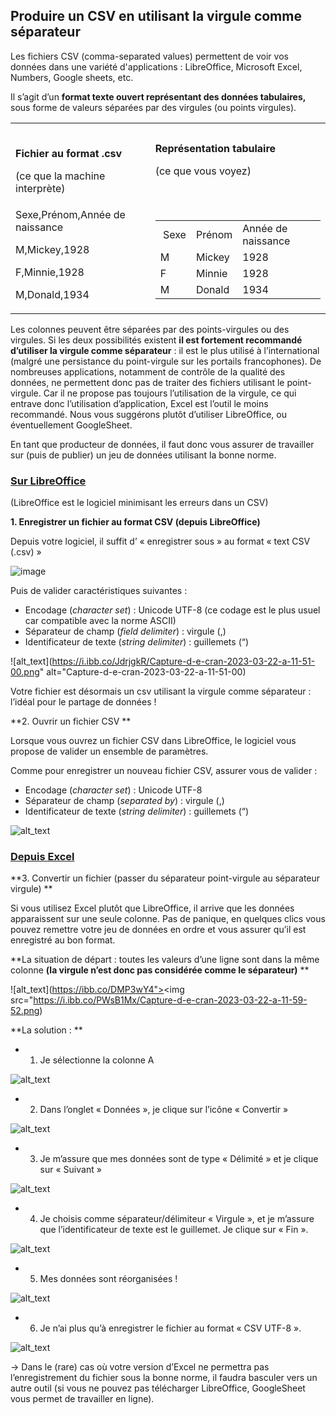 ## **Produire un CSV en utilisant la virgule comme séparateur**

Les fichiers CSV (comma-separated values) permettent de voir vos données dans une variété d'applications : LibreOffice, Microsoft Excel, Numbers, Google sheets, etc.

Il s’agit d’un **format texte ouvert représentant des données tabulaires,** sous forme de valeurs séparées par des virgules (ou points virgules). 

<table>
  <tr>
   <td> 
<p>
<strong>Fichier au format .csv </strong>
<p>
(ce que la machine interprète) 
   </td>
   <td><strong>Représentation tabulaire </strong>
<p>
(ce que vous voyez) 
   </td>
  </tr>
  <tr>
   <td>Sexe,Prénom,Année de naissance
<p>
M,Mickey,1928
<p>
F,Minnie,1928
<p>
M,Donald,1934
   </td>
   <td>

<table>
  <tr>
   <td> Sexe
   </td>
   <td>Prénom
   </td>
   <td>Année de naissance
   </td>
  </tr>
  <tr>
   <td>M
   </td>
   <td>Mickey
   </td>
   <td>1928
   </td>
  </tr>
  <tr>
   <td>F
   </td>
   <td>Minnie
   </td>
   <td>1928
   </td>
  </tr>
  <tr>
   <td>M
   </td>
   <td>Donald
   </td>
   <td>1934
   </td>
  </tr>
</table>

   </td>
  </tr>
</table>


Les colonnes peuvent être séparées par des points-virgules ou des virgules. Si les deux possibilités existent **il est fortement recommandé d’utiliser la virgule comme séparateur** : il est le plus utilisé à l’international (malgré une persistance du point-virgule sur les portails francophones). De nombreuses applications, notamment de contrôle de la qualité des données, ne permettent donc pas de traiter des fichiers utilisant le point-virgule. Car il ne propose pas toujours l’utilisation de la virgule, ce qui entrave donc l’utilisation d’application, Excel est l’outil le moins recommandé. Nous vous suggérons plutôt d’utiliser LibreOffice, ou éventuellement GoogleSheet.

En tant que producteur de données, il faut donc vous assurer de travailler sur (puis de publier) un jeu de données utilisant la bonne norme. 

### **<span style="text-decoration:underline;">Sur LibreOffice</span>**

(LibreOffice est le logiciel minimisant les erreurs dans un CSV) 

**1. Enregistrer un fichier au format CSV  (depuis LibreOffice)**

Depuis votre logiciel, il suffit d’ « enregistrer sous » au format « text CSV (.csv) » 

![image](https://i.ibb.co/JdrjgkR/Capture-d-e-cran-2023-03-22-a-11-51-00.png)


Puis de valider caractéristiques suivantes : 

* Encodage (_character set_) : Unicode UTF-8 (ce codage est le plus usuel car compatible avec la norme ASCII) 
* Séparateur de champ (_field delimiter_) : virgule (,)
* Identificateur de texte (_string delimiter_) : guillemets (“)

![alt_text](https://i.ibb.co/JdrjgkR/Capture-d-e-cran-2023-03-22-a-11-51-00.png" alt="Capture-d-e-cran-2023-03-22-a-11-51-00)


Votre fichier est désormais un csv utilisant la virgule comme séparateur : l’idéal pour le partage de données ! 

**2. Ouvrir un fichier CSV **

Lorsque vous ouvrez un fichier CSV dans LibreOffice, le logiciel vous propose de valider un ensemble de paramètres. 

Comme pour enregistrer un nouveau fichier CSV, assurer vous de valider : 

* Encodage (_character set_) : Unicode UTF-8
* Séparateur de champ (_separated by_) : virgule (,)
* Identificateur de texte (_string delimiter_) : guillemets (“)

![alt_text](https://i.ibb.co/zZyGL7K/Capture-d-e-cran-2023-03-22-a-11-59-02.png)


### **<span style="text-decoration:underline;">Depuis Excel</span>**

**3. Convertir un fichier (passer du séparateur point-virgule au séparateur virgule) **

Si vous utilisez Excel plutôt que LibreOffice, il arrive que les données apparaissent sur une seule colonne. Pas de panique, en quelques clics vous pouvez remettre votre jeu de données en ordre et vous assurer qu’il est enregistré au bon format.   

**La situation de départ : toutes les valeurs d’une ligne sont dans la même colonne **(la virgule n’est donc pas considérée comme le séparateur)**     **

![alt_text](https://ibb.co/DMP3wY4"><img src="https://i.ibb.co/PWsB1Mx/Capture-d-e-cran-2023-03-22-a-11-59-52.png)

**La solution : **

* 1. Je sélectionne la colonne A 

![alt_text](https://i.ibb.co/Qn88YLB/Capture-d-e-cran-2023-03-22-a-12-00-32.png)

* 2. Dans l’onglet « Données », je clique sur l’icône « Convertir » 

![alt_text](https://i.ibb.co/6wtt8Ym/Capture-d-e-cran-2023-03-22-a-12-01-20.png)

* 3. Je m’assure que mes données sont de type « Délimité » et je clique sur « Suivant » 

![alt_text](https://i.ibb.co/gWYp37L/Capture-d-e-cran-2023-03-22-a-12-01-58.png)

* 4. Je choisis comme séparateur/délimiteur « Virgule », et je m’assure que l’identificateur de texte est le guillemet. Je clique sur « Fin ». 

![alt_text](https://i.ibb.co/B2WRn83/Capture-d-e-cran-2023-03-22-a-12-02-39.png)

* 5. Mes données sont réorganisées ! 

![alt_text](https://i.ibb.co/1nb4kB9/Capture-d-e-cran-2023-03-22-a-12-03-18.png)

* 6. Je n’ai plus qu’à enregistrer le fichier au format « CSV UTF-8 ». 

![alt_text](https://i.ibb.co/vPPjZnN/Capture-d-e-cran-2023-03-22-a-12-04-09.png)

→ Dans le (rare) cas où votre version d’Excel ne permettra pas l’enregistrement du fichier sous la bonne norme, il faudra basculer vers un autre outil (si vous ne pouvez pas télécharger LibreOffice, GoogleSheet vous permet de travailler en ligne). 
